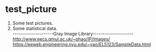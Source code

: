 # test_picture  
1. Some test pictures.
2. Some statistical data.  
--------------------Gray Image Library--------------------  
http://www.eecs.qmul.ac.uk/~phao/IP/Images/  
https://eeweb.engineering.nyu.edu/~yao/EL5123/SampleData.html  
